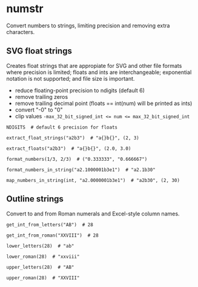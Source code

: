 # numstr

Convert numbers to strings, limiting precision and removing extra characters.

## SVG float strings

Creates float strings that are appropiate for SVG and other file formats where precision is limited; floats and ints are interchangeable; exponential notation is not supported; and file size is important.

* reduce floating-point precision to ndigits (default 6)
* remove trailing zeros
* remove trailing decimal point (floats == int(num) will be printed as ints)
* convert "-0" to "0"
* clip values `-max_32_bit_signed_int <= num <= max_32_bit_signed_int`

```
NDIGITS  # default 6 precision for floats

extract_float_strings("a2b3")  # "a{}b{}", (2, 3)

extract_floats("a2b3")  # "a{}b{}", (2.0, 3.0)

format_numbers(1/3, 2/3)  # ("0.333333", "0.666667")

format_numbers_in_string("a2.1000001b3e1")  # "a2.1b30"

map_numbers_in_string(int, "a2.0000001b3e1")  # "a2b30", (2, 30)
```

## Outline strings

Convert to and from Roman numerals and Excel-style column names.

```
get_int_from_letters("AB")  # 28

get_int_from_roman("XXVIII")  # 28

lower_letters(28)  # "ab"

lower_roman(28)  # "xxviii"

upper_letters(28)  # "AB"

upper_roman(28)  # "XXVIII"
```
